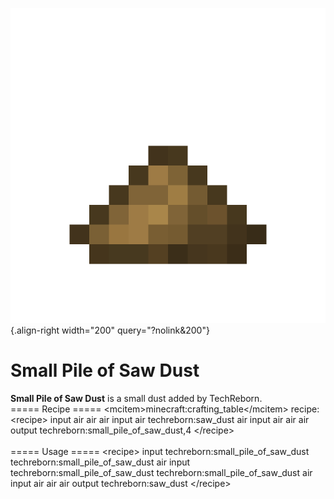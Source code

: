 ![small_pile_of_saw_dust.png](/media/mods/techreborn/small_pile_of_saw_dust.png){.align-right width="200" query="?nolink&200"}

# Small Pile of Saw Dust

**Small Pile of Saw Dust** is a small dust added by TechReborn.\
===== Recipe ===== \<mcitem\>minecraft:crafting_table\</mcitem\> recipe:\
\<recipe\> input air air air input air techreborn:saw_dust air input air air air output techreborn:small_pile_of_saw_dust,4 \</recipe\>\
\
===== Usage ===== \<recipe\> input techreborn:small_pile_of_saw_dust techreborn:small_pile_of_saw_dust air input techreborn:small_pile_of_saw_dust techreborn:small_pile_of_saw_dust air input air air air output techreborn:saw_dust \</recipe\>
